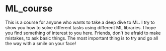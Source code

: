 # ML_course
This is a course for anyone who wants to take a deep dive to ML. I try to show you how to solve different tasks using different ML libraries. I hope you find something of interest to you here.  Friends, don't be afraid to make mistakes, to ask  basic things. The most important thing is to try and go all the way with a smile on your face!
